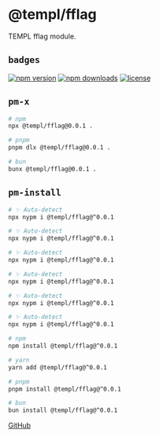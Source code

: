 # @templ/fflag

TEMPL fflag module.

## `badges`

<!-- automd:badges license provider=shields -->

[![npm version](https://img.shields.io/npm/v/@templ/fflag)](https://npmjs.com/package/@templ/fflag)
[![npm downloads](https://img.shields.io/npm/dm/@templ/fflag)](https://npmjs.com/package/@templ/fflag)
[![license](https://img.shields.io/github/license/rjoydip/templ)](https://github.com/rjoydip/templ/blob/main/LICENSE)

<!-- /automd -->

## `pm-x`

<!-- automd:pm-x args=. -->

```sh
# npm
npx @templ/fflag@0.0.1 .

# pnpm
pnpm dlx @templ/fflag@0.0.1 .

# bun
bunx @templ/fflag@0.0.1 .
```

<!-- /automd -->

## `pm-install`

<!-- automd:pm-install -->

```sh
# ✨ Auto-detect
npx nypm i @templ/fflag@^0.0.1

# ✨ Auto-detect
npx nypm i @templ/fflag@^0.0.1

# ✨ Auto-detect
npx nypm i @templ/fflag@^0.0.1

# ✨ Auto-detect
npx nypm i @templ/fflag@^0.0.1

# ✨ Auto-detect
npx nypm i @templ/fflag@^0.0.1

# ✨ Auto-detect
npx nypm i @templ/fflag@^0.0.1

# npm
npm install @templ/fflag@^0.0.1

# yarn
yarn add @templ/fflag@^0.0.1

# pnpm
pnpm install @templ/fflag@^0.0.1

# bun
bun install @templ/fflag@^0.0.1
```

<!-- /automd -->

[GitHub](https://github.com/rjoydip/templ/tree/main/packages/fflag)
